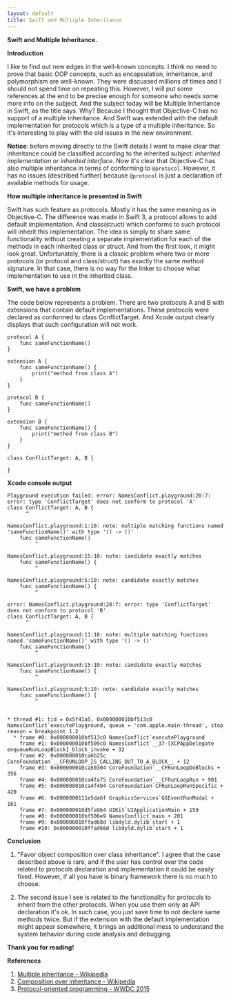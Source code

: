 ```yaml
---
layout: default
title: Swift and Multiple Inheritance
---
```


<!-- tags: swift, objc, multiple_inheritance -->

**Swift and Multiple Inheritance.**

**Introduction**

I like to find out new edges in the well-known concepts. I think no need to prove that basic OOP concepts, such as encapsulation, inheritance, and polymorphism are well-known. They were discussed millions of times and I should not spend time on repeating this. However, I will put some references at the end to be precise enough for someone who needs some more info on the subject. And the subject today will be Multiple Inheritance in Swift, as the title says. Why? Because I thought that Objective-C has no support of a multiple inheritance. And Swift was extended with the default implementation for protocols which is a type of a multiple inheritance. So it's interesting to play with the old issues in the new environment.


**Notice**: before moving directly to the Swift details I want to make clear that inheritance could be classified according to the inherited subject: *inherited implementation* or *inherited interface*. Now it's clear that Objective-C has also multiple inheritance in terms of conforming to `@protocol`. However, it has no issues (described further) because `@protocol` is just a declaration of available methods for usage.

**How multiple inheritance is presented in Swift**

Swift has such feature as protocols. Mostly it has the same meaning as in Objective-C. The difference was made in Swift 3, a protocol allows to add default implementation. And class(struct) which conforms to such protocol will inherit this implementation. The idea is simply to share same functionality without creating a separate implementation for each of the methods in each inherited class or struct. And from the first look, it might look great. Unfortunately, there is a classic problem where two or more protocols (or protocol and class/struct) has exactly the same method signature. In that case, there is no way for the linker to choose what implementation to use in the inherited class.

**Swift, we have a problem**

The code below represents a problem. There are two protocols A and B with extensions that contain default implementations. These protocols were declared as conformed to class ConflictTarget. And Xcode output clearly displays that such configuration will not work.


```
protocol A {
    func sameFunctionName()
}

extension A {
    func sameFunctionName() {
        print("method from class A")
    }
}

protocol B {
    func sameFunctionName()
}

extension B {
    func sameFunctionName() {
        print("method from class B")
    }
}

class ConflictTarget: A, B {
    
}

```

**Xcode console output**

```
Playground execution failed: error: NamesConflict.playground:20:7: error: type 'ConflictTarget' does not conform to protocol 'A'
class ConflictTarget: A, B {
      ^

NamesConflict.playground:1:10: note: multiple matching functions named 'sameFunctionName()' with type '() -> ()'
    func sameFunctionName()
         ^

NamesConflict.playground:15:10: note: candidate exactly matches
    func sameFunctionName() {
         ^

NamesConflict.playground:5:10: note: candidate exactly matches
    func sameFunctionName() {
         ^

error: NamesConflict.playground:20:7: error: type 'ConflictTarget' does not conform to protocol 'B'
class ConflictTarget: A, B {
      ^

NamesConflict.playground:11:10: note: multiple matching functions named 'sameFunctionName()' with type '() -> ()'
    func sameFunctionName()
         ^

NamesConflict.playground:15:10: note: candidate exactly matches
    func sameFunctionName() {
         ^

NamesConflict.playground:5:10: note: candidate exactly matches
    func sameFunctionName() {
         ^


* thread #1: tid = 0x5f41a5, 0x000000010bf513c0 NamesConflict`executePlayground, queue = 'com.apple.main-thread', stop reason = breakpoint 1.2
  * frame #0: 0x000000010bf513c0 NamesConflict`executePlayground
    frame #1: 0x000000010bf509c0 NamesConflict`__37-[XCPAppDelegate enqueueRunLoopBlock]_block_invoke + 32
    frame #2: 0x000000010ca6b25c CoreFoundation`__CFRUNLOOP_IS_CALLING_OUT_TO_A_BLOCK__ + 12
    frame #3: 0x000000010ca50304 CoreFoundation`__CFRunLoopDoBlocks + 356
    frame #4: 0x000000010ca4fa75 CoreFoundation`__CFRunLoopRun + 901
    frame #5: 0x000000010ca4f494 CoreFoundation`CFRunLoopRunSpecific + 420
    frame #6: 0x0000000111e5da6f GraphicsServices`GSEventRunModal + 161
    frame #7: 0x000000010d5fa964 UIKit`UIApplicationMain + 159
    frame #8: 0x000000010bf506e9 NamesConflict`main + 201
    frame #9: 0x000000010ffad68d libdyld.dylib`start + 1
    frame #10: 0x000000010ffad68d libdyld.dylib`start + 1
```

**Conclusion**

1. "Favor object composition over class inheritance". I agree that the case described above is rare, and if the user has control over the code related to protocols declaration and implementation it could be easily fixed. However, if all you have is binary framework there is no much to choose. 

2. The second issue I see is related to the functionality for protocols to inherit from the other protocols. When you use them only as API declaration it's ok. In such case, you just save time to not declare same methods twice. But if the extension with the default implementation might appear somewhere, it brings an additional mess to understand the system behavior during code analysis and debugging.

**Thank you for reading!**

**References**

1. [Multiple inheritance - Wikipedia](https://en.wikipedia.org/wiki/Multiple_inheritance)
2. [Composition over inheritance - Wikipedia](https://en.wikipedia.org/wiki/Composition_over_inheritance)
3. [Protocol-oriented programming - WWDC 2015](https://developer.apple.com/videos/play/wwdc2015/408/)
